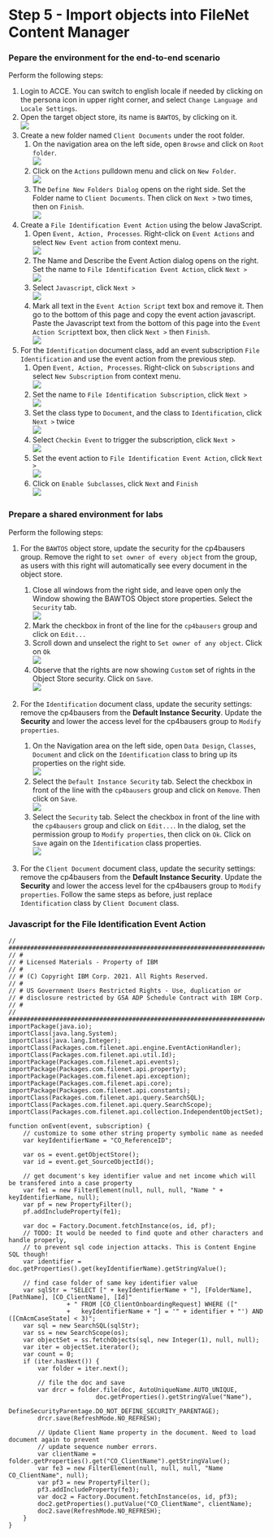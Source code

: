# Step 5 - Import objects into FileNet Content Manager

### Pepare the environment for the end-to-end scenario

Perform the following steps:

1. Login to ACCE. You can switch to english locale if needed by clicking on the persona icon in upper right corner, and select `Change Language and Locale Settings`.
2. Open the target object store, its name is `BAWTOS`, by clicking on it.
   <br/><img src="images/content-open-bawtos.png" />
3. Create a new folder named `Client Documents` under the root folder.
   1. On the navigation area on the left side, open `Browse` and click on `Root folder`.
      <br/><img src="images/content-open-rootfolder.png" />
   2. Click on the `Actions` pulldown menu and click on `New Folder`.
      <br/><img src="images/content-create-folder.png" />
   3. The `Define New Folders Dialog` opens on the right side. Set the Folder name to `Client Documents`. Then click on `Next >` two times, then on `Finish`.
      <br/><img src="images/content-create-client-documents.png" />
4. Create a `File Identification Event Action` using the below JavaScript.
   1. Open `Event, Action, Processes`. Right-click on `Event Actions` and select `New Event action` from context menu.
      <br/><img src="images/content-create-eventaction.png" />
   2. The Name and Describe the Event Action dialog opens on the right. Set the name to `File Identification Event Action`, click `Next >`
      <br/><img src="images/content-event-action-name.png"/>
   3. Select `Javascript`, click `Next >`
      <br/><img src="images/content-event-action-javascript.png" />
   4. Mark all text in the `Event Action Script` text box and remove it. Then go to the bottom of this page and copy the event action javascript. Paste the Javascript text from the bottom of this page into the `Event Action Script`text box, then click `Next >` then `Finish`.
      <br/><img src="images/content-event-action-script.png" />
5. For the `Identification` document class, add an event subscription `File Identification` and use the event action from the previous step.
   1. Open `Event, Action, Processes`. Right-click on `Subscriptions` and select `New Subscription` from context menu.
      <br/><img src="images/content-subscription1.png"/>
   2. Set the name to `File Identification Subscription`, click `Next >`
      <br/><img src="images/content-subscription2.png"/>   
   3. Set the class type to `Document`, and the class to `Identification`, click `Next >` twice
      <br/><img src="images/content-subscription3.png"/> 
   4. Select `Checkin Event` to trigger the subscription, click `Next >`
      <br/><img src="images/content-subscription4.png"/>  
   5. Set the event action to `File Identification Event Action`, click `Next >`
      <br/><img src="images/content-subscription5.png"/>
   6. Click on `Enable Subclasses`, click `Next` and `Finish`
      <br/><img src="images/content-subscription6.png"/>

### Prepare a shared environment for labs

Perform the following steps:

1. For the `BAWTOS` object store, update the security for the cp4bausers group. Remove the right to `set owner of every object` from the group, as users with this right will automatically see every document in the object store.
   1. Close all windows from the right side, and leave open only the Window showing the BAWTOS Object store properties. Select the `Security` tab.
      <br/><img src="images/content-security-os1.png"/>
   2. Mark the checkbox in front of the line for the `cp4bausers` group and click on `Edit...`
   3. Scroll down and unselect the right to `Set owner of any object`. Click on `Ok`
      <br/><img src="images/content-security-os2.png"/>
   4. Observe that the rights are now showing `Custom` set of rights in the Object Store security. Click on `Save`.
      <br/><img src="images/content-security-os3.png"/>
   
2. For the `Identification` document class, update the security settings: remove the cp4bausers from the **Default Instance Security**. Update the **Security** and lower the access level for the cp4bausers group to `Modify properties`.
   1. On the Navigation area on the left side, open `Data Design`, `Classes`, `Document` and click on the `Identification` class to bring up its properties on the right side.
      <br/><img src="images/content-security-id1.png"/>
   2. Select the `Default Instance Security` tab. Select the checkbox in front of the line with the `cp4bausers` group and click on `Remove`. Then click on `Save`.
      <br/><img src="images/content-security-id2.png"/>
   3. Select the `Security` tab. Select the checkbox in front of the line with the `cp4bausers` group and click on `Edit...`. In the dialog, set the permission group to `Modify properties`, then click on `Ok`. Click on `Save` again on the `Identification` class properties.
      <br/><img src="images/content-security-id3.png"/>
4. For the `Client Document` document class, update the security settings: remove the cp4bausers from the **Default Instance Security**. Update the **Security** and lower the access level for the cp4bausers group to `Modify properties`. Follow the same steps as before, just replace `Identification` class by `Client Document` class.


### Javascript for the File Identification Event Action

```
// ###############################################################################
// #
// # Licensed Materials - Property of IBM
// #
// # (C) Copyright IBM Corp. 2021. All Rights Reserved.
// #
// # US Government Users Restricted Rights - Use, duplication or
// # disclosure restricted by GSA ADP Schedule Contract with IBM Corp.
// #
// ###############################################################################
importPackage(java.io);
importClass(java.lang.System);
importClass(java.lang.Integer);
importClass(Packages.com.filenet.api.engine.EventActionHandler);
importClass(Packages.com.filenet.api.util.Id);
importPackage(Packages.com.filenet.api.events);
importPackage(Packages.com.filenet.api.property);
importPackage(Packages.com.filenet.api.exception);
importPackage(Packages.com.filenet.api.core);
importPackage(Packages.com.filenet.api.constants);
importClass(Packages.com.filenet.api.query.SearchSQL);
importClass(Packages.com.filenet.api.query.SearchScope);
importClass(Packages.com.filenet.api.collection.IndependentObjectSet);

function onEvent(event, subscription) {
    // customize to some other string property symbolic name as needed
    var keyIdentifierName = "CO_ReferenceID";
    
    var os = event.getObjectStore();
    var id = event.get_SourceObjectId();

    // get document's key identifier value and net income which will be transfered into a case property
    var fe1 = new FilterElement(null, null, null, "Name " + keyIdentifierName, null);
    var pf = new PropertyFilter();
    pf.addIncludeProperty(fe1);

    var doc = Factory.Document.fetchInstance(os, id, pf);
    // TODO: It would be needed to find quote and other characters and handle properly, 
    // to prevent sql code injection attacks. This is Content Engine SQL though!
    var identifier = doc.getProperties().get(keyIdentifierName).getStringValue();
    
    // find case folder of same key identifier value
    var sqlStr = "SELECT [" + keyIdentifierName + "], [FolderName], [PathName], [CO_ClientName], [Id]" 
                + " FROM [CO_ClientOnboardingRequest] WHERE ([" 
                +   keyIdentifierName + "] = '" + identifier + "') AND ([CmAcmCaseState] < 3)";
    var sql = new SearchSQL(sqlStr);
    var ss = new SearchScope(os);
    var objectSet = ss.fetchObjects(sql, new Integer(1), null, null);
    var iter = objectSet.iterator();
    var count = 0;
    if (iter.hasNext()) {
        var folder = iter.next();
        
        // file the doc and save
        var drcr = folder.file(doc, AutoUniqueName.AUTO_UNIQUE,
                        doc.getProperties().getStringValue("Name"),
                        DefineSecurityParentage.DO_NOT_DEFINE_SECURITY_PARENTAGE);
        drcr.save(RefreshMode.NO_REFRESH);
        
        // Update Client Name property in the document. Need to load document again to prevent 
        // update sequence number errors.
        var clientName = folder.getProperties().get("CO_ClientName").getStringValue();
        var fe3 = new FilterElement(null, null, null, "Name CO_ClientName", null);
        var pf3 = new PropertyFilter();
        pf3.addIncludeProperty(fe3);
        var doc2 = Factory.Document.fetchInstance(os, id, pf3);
        doc2.getProperties().putValue("CO_ClientName", clientName);
        doc2.save(RefreshMode.NO_REFRESH);
    }
}

```
